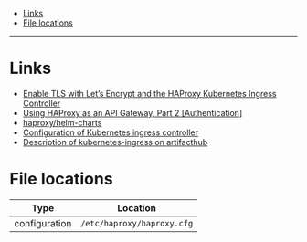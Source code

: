 - [Links](#links)
- [File locations](#file-locations)
____

# Links

- [Enable TLS with Let’s Encrypt and the HAProxy Kubernetes Ingress
  Controller](https://www.haproxy.com/blog/enable-tls-with-lets-encrypt-and-the-haproxy-kubernetes-ingress-controller/)
- [Using HAProxy as an API Gateway, Part
  2 [Authentication]](https://www.haproxy.com/blog/using-haproxy-as-an-api-gateway-part-2-authentication/)
- [haproxy/helm-charts](https://github.com/haproxytech/helm-charts)
- [Configuration of Kubernetes ingress
  controller](https://www.haproxy.com/documentation/kubernetes/latest/configuration/#)
- [Description of kubernetes-ingress on
  artifacthub](https://artifacthub.io/packages/helm/haproxytech/kubernetes-ingress)

# File locations

| Type          | Location                   |
| ---           | ---                        |
| configuration | `/etc/haproxy/haproxy.cfg` |
